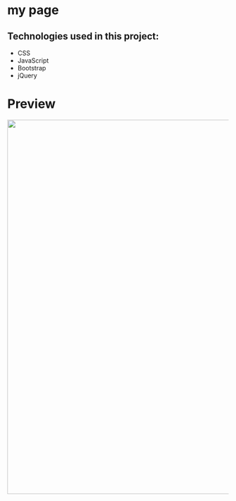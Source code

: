 # my page


## Technologies used in this project:
* CSS
* JavaScript
* Bootstrap
* jQuery


# Preview
<a href="https://media.giphy.com/media/S6YOLuamUs6LwnU92z/giphy.gif"><img src="https://i.ibb.co/2ZN6bGK/Przechwytywanie.png" width="850"></a>
